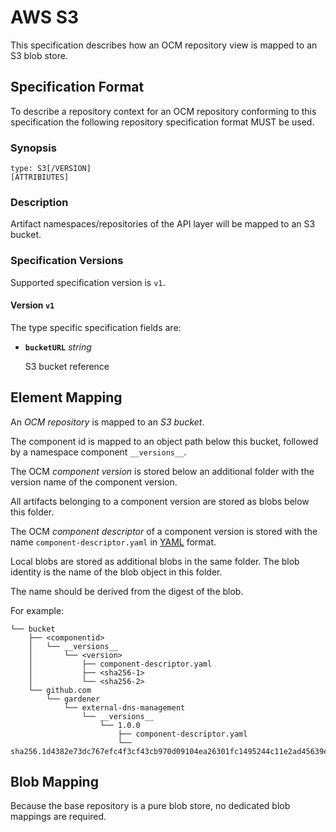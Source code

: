 # AWS S3

This specification describes how an OCM repository view is mapped to an S3 blob store.

## Specification Format

To describe a repository context for an OCM repository conforming to this specification the following repository specification format MUST be used.

### Synopsis

```text
type: S3[/VERSION]
[ATTRIBIUTES]
```

### Description

Artifact namespaces/repositories of the API layer will be mapped to an  S3 bucket.

### Specification Versions

Supported specification version is `v1`.

#### Version `v1`

The type specific specification fields are:

- **`bucketURL`** *string*

  S3 bucket reference

## Element Mapping

An *OCM repository* is mapped to an *S3 bucket*.

The component id is mapped to an object path below this bucket, followed by a namespace component `__versions__`.

The OCM *component version* is stored below an additional folder with the version name of the component version.

All artifacts belonging to a component version are stored as blobs below this folder.

The OCM *component descriptor* of a component version is stored with the name `component-descriptor.yaml` in [YAML](https://yaml.org/spec/) format.

Local blobs are stored as additional blobs in the same folder. The blob identity is the name of the blob object in this folder.

The name should be derived from the digest of the blob.

For example:

```text
└── bucket
    ├── <componentid>
    │   └── __versions__
    │       └── <version>
    │           ├── component-descriptor.yaml
    │           ├── <sha256-1>
    │           └── <sha256-2>
    └── github.com
        └── gardener
            └── external-dns-management
                └── __versions__
                    └── 1.0.0
                        ├── component-descriptor.yaml
                        └── sha256.1d4382e73dc767efc4f3cf43cb970d09104ea26301fc1495244c11e2ad45639e

```

## Blob Mapping

Because the base repository is a pure blob store, no dedicated blob mappings are required.
